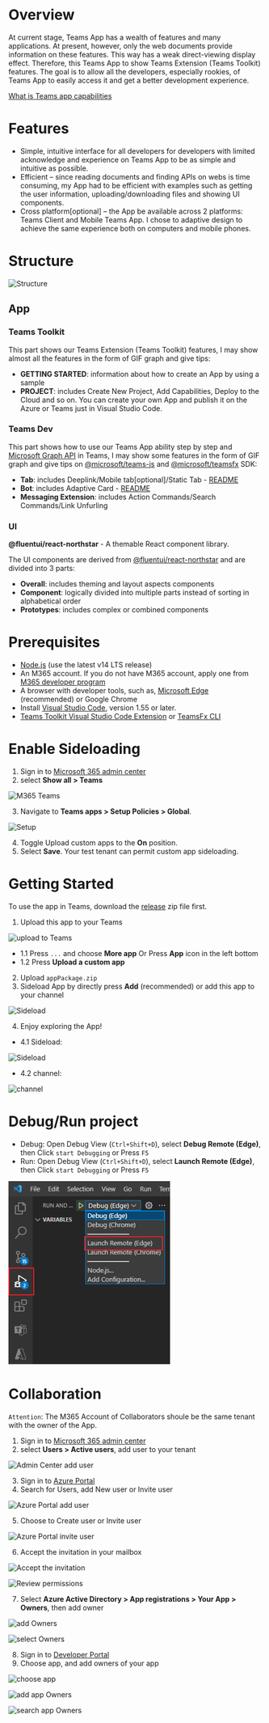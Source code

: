 # Overview

At current stage, Teams App has a wealth of features and many applications. At present, however, only the web documents provide information on these features. This way has a weak direct-viewing display effect. Therefore, this Teams App to show Teams Extension (Teams Toolkit) features. The goal is to allow all the developers, especially rookies, of Teams App to easily access it and get a better development experience.

[What is Teams app capabilities](https://aka.ms/teamsfx-capabilities-overview)

# Features

- Simple, intuitive interface for all developers for developers with limited acknowledge and experience on Teams App to be as simple and intuitive as possible.
- Efficient – since reading documents and finding APIs on webs is time consuming, my App had to be efficient with examples such as getting the user information, uploading/downloading files and showing UI components.
- Cross platform[optional] – the App be available across 2 platforms: Teams Client and Mobile Teams App. I chose to adaptive design to achieve the same experience both on computers and mobile phones.

# Structure

![Structure](https://user-images.githubusercontent.com/87359629/137247676-f46624aa-9927-432a-8c8e-966fde431aae.png)

## App

### Teams Toolkit

This part shows our Teams Extension (Teams Toolkit) features, I may show almost all the features in the form of GIF graph and give tips:

- **GETTING STARTED**: information about how to create an App by using a sample
- **PROJECT**: includes Create New Project, Add Capabilities, Deploy to the Cloud and so on. You can create your own App and publish it on the Azure or Teams just in Visual Studio Code.

### Teams Dev

This part shows how to use our Teams App ability step by step and [Microsoft Graph API](https://developer.microsoft.com/en-us/graph/graph-explorer) in Teams, I may show some features in the form of GIF graph and give tips on [@microsoft/teams-js](https://docs.microsoft.com/en-us/javascript/api/@microsoft/teams-js/?view=msteams-client-js-latest) and [@microsoft/teamsfx](https://docs.microsoft.com/en-us/javascript/api/@microsoft/teamsfx/?view=msteams-client-js-latest) SDK:

- **Tab**: includes Deeplink/Mobile tab[optional]/Static Tab - [README](./tabs/README.md)
- **Bot**: includes Adaptive Card - [README](./bot/README.md)
- **Messaging Extension**: includes Action Commands/Search Commands/Link Unfurling

### UI

**@fluentui/react-northstar** - A themable React component library.

The UI components are derived from [@fluentui/react-northstar](https://fluentsite.z22.web.core.windows.net/0.57.0/) and are divided into 3 parts:

- **Overall**: includes theming and layout aspects components
- **Component**: logically divided into multiple parts instead of sorting in alphabetical order
- **Prototypes**: includes complex or combined components

# Prerequisites

- [Node.js](https://nodejs.org/en/) (use the latest v14 LTS release)
- An M365 account. If you do not have M365 account, apply one from [M365 developer program](https://developer.microsoft.com/en-us/microsoft-365/dev-program)
- A browser with developer tools, such as, [Microsoft Edge](https://www.microsoft.com/en-us/edge) (recommended) or Google Chrome
- Install [Visual Studio Code](https://code.visualstudio.com/download), version 1.55 or later.
- [Teams Toolkit Visual Studio Code Extension](https://aka.ms/teams-toolkit) or [TeamsFx CLI](https://aka.ms/teamsfx-cli)

# Enable Sideloading
1. Sign in to [Microsoft 365 admin center](https://admin.microsoft.com/Adminportal/Home?source=applauncher#/homepage#%2F)
2. select **Show all > Teams**

![M365 Teams](https://user-images.githubusercontent.com/87359629/137050835-8cb5a2d1-d79d-49b4-bab0-ec8daabd71a9.png)

3. Navigate to **Teams apps > Setup Policies > Global**.

![Setup](https://user-images.githubusercontent.com/87359629/137051062-70ea5db4-331d-487b-9959-de76a8156a26.png)

4. Toggle Upload custom apps to the **On** position.
5. Select **Save**. Your test tenant can permit custom app sideloading.

# Getting Started
To use the app in Teams, download the [release](https://github.com/t-lji/fx-example/releases/tag/v1.0.0) zip file first.

1. Upload this app to your Teams

![upload to Teams](https://user-images.githubusercontent.com/87359629/136642265-d7c18c34-a9bc-4da0-b7c7-6b61a8bb4a1b.png)

  - 1.1 Press `...` and choose **More app** Or Press **App** icon in the left bottom
  - 1.2 Press **Upload a custom app**
2. Upload `appPackage.zip`
3. Sideload App by directly press **Add** (recommended) or add this app to your channel

![Sideload](https://user-images.githubusercontent.com/87359629/136642391-e5d20b7d-98f4-42b3-9ad5-538111c9ed43.png)

4. Enjoy exploring the App!
  - 4.1 Sideload:

  ![Sideload](https://user-images.githubusercontent.com/87359629/136642445-60c87b9a-bf4a-40d6-9aac-114acc0a3c91.png)
  
  - 4.2 channel:
  
  ![channel](https://user-images.githubusercontent.com/87359629/136642462-acc23084-0f0a-480d-9602-c05f40566fbe.png)

# Debug/Run project
- Debug: Open Debug View (`Ctrl+Shift+D`), select **Debug Remote (Edge)**, then Click  `start Debugging` or Press `F5`
- Run: Open Debug View (`Ctrl+Shift+D`), select **Launch Remote (Edge)**, then Click  `start Debugging` or Press `F5`

![Debug/Run project](tabs/public/pic/getting_start_run.png)

# Collaboration
`Attention`: The M365 Account of Collaborators shoule be the same tenant with the owner of the App.

1. Sign in to [Microsoft 365 admin center](https://admin.microsoft.com/Adminportal/Home?source=applauncher#/homepage#%2F)
2. select **Users > Active users**, add user to your tenant

![Admin Center add user](https://user-images.githubusercontent.com/87359629/137248753-11a4e176-60aa-41f9-8d24-81a214dc630c.png)

3. Sign in to [Azure Portal](https://ms.portal.azure.com/#home)
4. Search for Users, add New user or Invite user

![Azure Portal add user](https://user-images.githubusercontent.com/87359629/137249140-3bb1fd19-2108-41a2-aa3f-1faafa7406bc.png)

5. Choose to Create user or Invite user

![Azure Portal invite user](https://user-images.githubusercontent.com/87359629/137260029-92f22dca-eb6a-42b8-a3bb-fa9461fd7c29.png)

6. Accept the invitation in your mailbox

![Accept the invitation](https://user-images.githubusercontent.com/87359629/137249525-2b3a1ff2-ad4b-4a09-bb7a-73a068da4462.png)

![Review permissions](https://user-images.githubusercontent.com/87359629/137249706-42840400-375e-4a73-9a6f-3b07ff0dfdbd.png)

7. Select **Azure Active Directory > App registrations > Your App > Owners**, then add owner

![add Owners](https://user-images.githubusercontent.com/87359629/137261599-e2412a69-c71b-4805-993a-ebec2e947d61.png)

![select Owners](https://user-images.githubusercontent.com/87359629/137261835-978829ac-03d5-4f75-9222-757112c59938.png)

8. Sign in to [Developer Portal](https://dev.teams.microsoft.com/home)
9. Choose app, and add owners of your app

![choose app](https://user-images.githubusercontent.com/87359629/137262166-014ae69d-503a-435a-936d-a34c1ab9342a.png)

![add app Owners](https://user-images.githubusercontent.com/87359629/137262289-65b9f00d-b16e-4e73-a290-28db5af8bf15.png)

![search app Owners](https://user-images.githubusercontent.com/87359629/137263102-98b31c15-46a0-4c38-89d6-aed5b750aeaa.png)